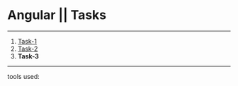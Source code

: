 # Angular || Tasks
------------
1. [Task-1](https://github.com/oleg9952/assignments/tree/task_1)
2. [Task-2](https://github.com/oleg9952/assignments/tree/task_2)
3. **Task-3**
------------
tools used:
